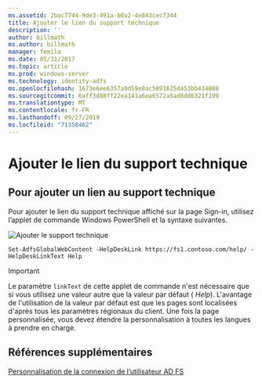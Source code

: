 ```yaml
---
ms.assetid: 2bac7744-9de3-491a-b0a2-4e843cec7344
title: Ajouter le lien du support technique
description: ''
author: billmath
ms.author: billmath
manager: femila
ms.date: 05/31/2017
ms.topic: article
ms.prod: windows-server
ms.technology: identity-adfs
ms.openlocfilehash: 1673e6ee6357a9d59e8ac5891625d453bb434088
ms.sourcegitcommit: 6aff3d88ff22ea141a6ea6572a5ad8dd6321f199
ms.translationtype: MT
ms.contentlocale: fr-FR
ms.lasthandoff: 09/27/2019
ms.locfileid: "71358462"
---
```

# <a name="add-help-desk-link"></a>Ajouter le lien du support technique 


## <a name="to-add-a-help-desk-link"></a>Pour ajouter un lien au support technique  
Pour ajouter le lien du support technique affiché sur la page Sign\-in, utilisez l’applet de commande Windows PowerShell et la syntaxe suivantes.  

![Ajouter le support technique](media/AD-FS-user-sign-in-customization/ADFS_Blue_Custom2.png)
  

`Set-AdfsGlobalWebContent -HelpDeskLink https://fs1.contoso.com/help/ -HelpDeskLinkText Help`  
 
  
> [!IMPORTANT]  
> Le paramètre `linkText` de cette applet de commande n'est nécessaire que si vous utilisez une valeur autre que la valeur par défaut ( *Help*). L'avantage de l'utilisation de la valeur par défaut est que les pages sont localisées d'après tous les paramètres régionaux du client. Une fois la page personnalisée, vous devez étendre la personnalisation à toutes les langues à prendre en charge.  


## <a name="additional-references"></a>Références supplémentaires 
[Personnalisation de la connexion de l’utilisateur AD FS](AD-FS-user-sign-in-customization.md)  
